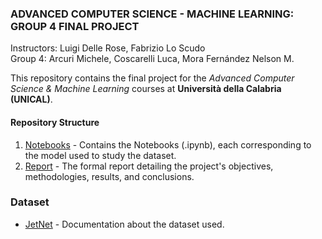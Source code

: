 ### ADVANCED COMPUTER SCIENCE - MACHINE LEARNING: GROUP 4 FINAL PROJECT    
Instructors: Luigi Delle Rose, Fabrizio Lo Scudo  
Group 4: Arcuri Michele, Coscarelli Luca, Mora Fernández Nelson M.  

This repository contains the final project for the *Advanced Computer Science & Machine Learning* courses at **Università della Calabria (UNICAL)**.  

#### Repository Structure  
1. [Notebooks](https://github.com/lucaCosca/JetNet-Group4/tree/a63d110eddd8be94f9ca184d3875bf2326895082/Notebooks) - Contains the Notebooks (.ipynb), each corresponding to the model used to study the dataset.
2. [Report](https://github.com/lucaCosca/JetNet-Group4/blob/5a663fbe828cfe2ca622501905d50a792ec7727c/group%204%20report.pdf) - The formal report detailing the project's objectives, methodologies, results, and conclusions.

### Dataset 
- [JetNet](https://zenodo.org/records/6975118) - Documentation about the dataset used.




